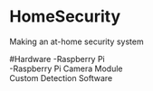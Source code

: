 # HomeSecurity
Making an at-home security system

#Hardware 
-Raspberry Pi <br/>
-Raspberry Pi Camera Module<br/>
Custom Detection Software<br/>
